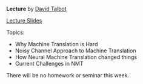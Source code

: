 __Lecture__ by [David Talbot](https://github.com/drt7)

[Lecture Slides](./shad-mt-lecture-2021-final.pdf)

Topics:
* Why Machine Translation is Hard
* Noisy Channel Approach to Machine Translation
* How Neural Machine Translation changed things
* Current Challenges in NMT

There will be no homework or seminar this week. 
